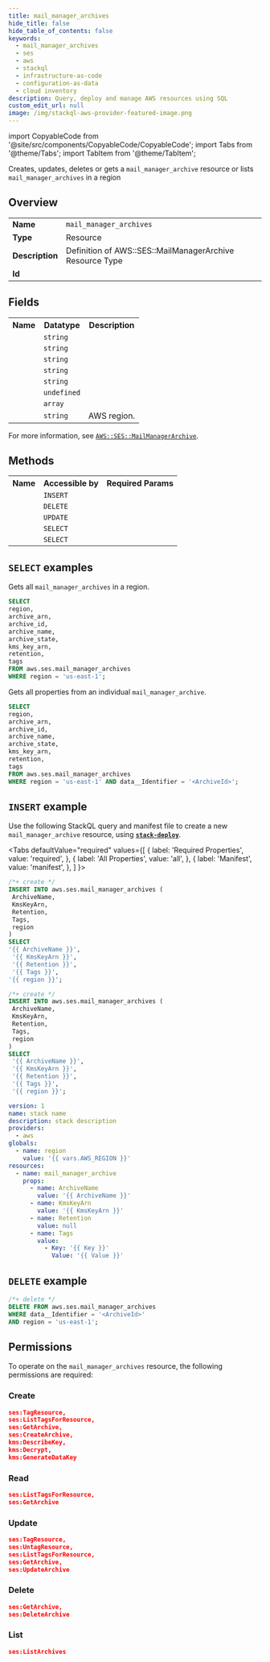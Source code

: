 ```yaml
---
title: mail_manager_archives
hide_title: false
hide_table_of_contents: false
keywords:
  - mail_manager_archives
  - ses
  - aws
  - stackql
  - infrastructure-as-code
  - configuration-as-data
  - cloud inventory
description: Query, deploy and manage AWS resources using SQL
custom_edit_url: null
image: /img/stackql-aws-provider-featured-image.png
---
```


import CopyableCode from '@site/src/components/CopyableCode/CopyableCode';
import Tabs from '@theme/Tabs';
import TabItem from '@theme/TabItem';

Creates, updates, deletes or gets a <code>mail_manager_archive</code> resource or lists <code>mail_manager_archives</code> in a region

## Overview
<table>
<tbody>
<tr><td><b>Name</b></td><td><code>mail_manager_archives</code></td></tr>
<tr><td><b>Type</b></td><td>Resource</td></tr>
<tr><td><b>Description</b></td><td>Definition of AWS::SES::MailManagerArchive Resource Type</td></tr>
<tr><td><b>Id</b></td><td><CopyableCode code="aws.ses.mail_manager_archives" /></td></tr>
</tbody>
</table>

## Fields
<table>
<tbody>
<tr><th>Name</th><th>Datatype</th><th>Description</th></tr><tr><td><CopyableCode code="archive_arn" /></td><td><code>string</code></td><td></td></tr>
<tr><td><CopyableCode code="archive_id" /></td><td><code>string</code></td><td></td></tr>
<tr><td><CopyableCode code="archive_name" /></td><td><code>string</code></td><td></td></tr>
<tr><td><CopyableCode code="archive_state" /></td><td><code>string</code></td><td></td></tr>
<tr><td><CopyableCode code="kms_key_arn" /></td><td><code>string</code></td><td></td></tr>
<tr><td><CopyableCode code="retention" /></td><td><code>undefined</code></td><td></td></tr>
<tr><td><CopyableCode code="tags" /></td><td><code>array</code></td><td></td></tr>
<tr><td><CopyableCode code="region" /></td><td><code>string</code></td><td>AWS region.</td></tr>
</tbody>
</table>

For more information, see <a href="https://docs.aws.amazon.com/AWSCloudFormation/latest/UserGuide/aws-resource-ses-mailmanagerarchive.html"><code>AWS::SES::MailManagerArchive</code></a>.

## Methods

<table>
<tbody>
  <tr>
    <th>Name</th>
    <th>Accessible by</th>
    <th>Required Params</th>
  </tr>
  <tr>
    <td><CopyableCode code="create_resource" /></td>
    <td><code>INSERT</code></td>
    <td><CopyableCode code="region" /></td>
  </tr>
  <tr>
    <td><CopyableCode code="delete_resource" /></td>
    <td><code>DELETE</code></td>
    <td><CopyableCode code="data__Identifier, region" /></td>
  </tr>
  <tr>
    <td><CopyableCode code="update_resource" /></td>
    <td><code>UPDATE</code></td>
    <td><CopyableCode code="data__Identifier, data__PatchDocument, region" /></td>
  </tr>
  <tr>
    <td><CopyableCode code="list_resources" /></td>
    <td><code>SELECT</code></td>
    <td><CopyableCode code="region" /></td>
  </tr>
  <tr>
    <td><CopyableCode code="get_resource" /></td>
    <td><code>SELECT</code></td>
    <td><CopyableCode code="data__Identifier, region" /></td>
  </tr>
</tbody>
</table>

## `SELECT` examples
Gets all <code>mail_manager_archives</code> in a region.
```sql
SELECT
region,
archive_arn,
archive_id,
archive_name,
archive_state,
kms_key_arn,
retention,
tags
FROM aws.ses.mail_manager_archives
WHERE region = 'us-east-1';
```
Gets all properties from an individual <code>mail_manager_archive</code>.
```sql
SELECT
region,
archive_arn,
archive_id,
archive_name,
archive_state,
kms_key_arn,
retention,
tags
FROM aws.ses.mail_manager_archives
WHERE region = 'us-east-1' AND data__Identifier = '<ArchiveId>';
```

## `INSERT` example

Use the following StackQL query and manifest file to create a new <code>mail_manager_archive</code> resource, using [__`stack-deploy`__](https://pypi.org/project/stack-deploy/).

<Tabs
    defaultValue="required"
    values={[
      { label: 'Required Properties', value: 'required', },
      { label: 'All Properties', value: 'all', },
      { label: 'Manifest', value: 'manifest', },
    ]
}>
<TabItem value="required">

```sql
/*+ create */
INSERT INTO aws.ses.mail_manager_archives (
 ArchiveName,
 KmsKeyArn,
 Retention,
 Tags,
 region
)
SELECT 
'{{ ArchiveName }}',
 '{{ KmsKeyArn }}',
 '{{ Retention }}',
 '{{ Tags }}',
'{{ region }}';
```
</TabItem>
<TabItem value="all">

```sql
/*+ create */
INSERT INTO aws.ses.mail_manager_archives (
 ArchiveName,
 KmsKeyArn,
 Retention,
 Tags,
 region
)
SELECT 
 '{{ ArchiveName }}',
 '{{ KmsKeyArn }}',
 '{{ Retention }}',
 '{{ Tags }}',
 '{{ region }}';
```
</TabItem>
<TabItem value="manifest">

```yaml
version: 1
name: stack name
description: stack description
providers:
  - aws
globals:
  - name: region
    value: '{{ vars.AWS_REGION }}'
resources:
  - name: mail_manager_archive
    props:
      - name: ArchiveName
        value: '{{ ArchiveName }}'
      - name: KmsKeyArn
        value: '{{ KmsKeyArn }}'
      - name: Retention
        value: null
      - name: Tags
        value:
          - Key: '{{ Key }}'
            Value: '{{ Value }}'

```
</TabItem>
</Tabs>

## `DELETE` example

```sql
/*+ delete */
DELETE FROM aws.ses.mail_manager_archives
WHERE data__Identifier = '<ArchiveId>'
AND region = 'us-east-1';
```

## Permissions

To operate on the <code>mail_manager_archives</code> resource, the following permissions are required:

### Create
```json
ses:TagResource,
ses:ListTagsForResource,
ses:GetArchive,
ses:CreateArchive,
kms:DescribeKey,
kms:Decrypt,
kms:GenerateDataKey
```

### Read
```json
ses:ListTagsForResource,
ses:GetArchive
```

### Update
```json
ses:TagResource,
ses:UntagResource,
ses:ListTagsForResource,
ses:GetArchive,
ses:UpdateArchive
```

### Delete
```json
ses:GetArchive,
ses:DeleteArchive
```

### List
```json
ses:ListArchives
```
